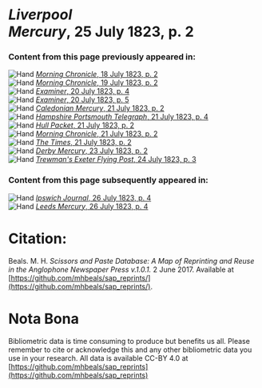 # *Liverpool Mercury*, 25 July 1823, p. 2  
  
### Content from this page previously appeared in:  
![Hand](http://scissorsandpaste.net/wp-content/uploads/2017/06/smallhandpointer.png) [*Morning Chronicle*, 18 July 1823, p. 2](https://mhbeals.github.io/sap_html/Morning-Chronicle/Morning-Chronicle-18-July-1823-p-2)  
![Hand](http://scissorsandpaste.net/wp-content/uploads/2017/06/smallhandpointer.png) [*Morning Chronicle*, 19 July 1823, p. 2](https://mhbeals.github.io/sap_html/Morning-Chronicle/Morning-Chronicle-19-July-1823-p-2)  
![Hand](http://scissorsandpaste.net/wp-content/uploads/2017/06/smallhandpointer.png) [*Examiner*, 20 July 1823, p. 4](https://mhbeals.github.io/sap_html/Examiner/Examiner-20-July-1823-p-4)  
![Hand](http://scissorsandpaste.net/wp-content/uploads/2017/06/smallhandpointer.png) [*Examiner*, 20 July 1823, p. 5](https://mhbeals.github.io/sap_html/Examiner/Examiner-20-July-1823-p-5)  
![Hand](http://scissorsandpaste.net/wp-content/uploads/2017/06/smallhandpointer.png) [*Caledonian Mercury*, 21 July 1823, p. 2](https://mhbeals.github.io/sap_html/Caledonian-Mercury/Caledonian-Mercury-21-July-1823-p-2)  
![Hand](http://scissorsandpaste.net/wp-content/uploads/2017/06/smallhandpointer.png) [*Hampshire Portsmouth Telegraph*, 21 July 1823, p. 4](https://mhbeals.github.io/sap_html/Hampshire-Portsmouth-Telegraph/Hampshire-Portsmouth-Telegraph-21-July-1823-p-4)  
![Hand](http://scissorsandpaste.net/wp-content/uploads/2017/06/smallhandpointer.png) [*Hull Packet*, 21 July 1823, p. 2](https://mhbeals.github.io/sap_html/Hull-Packet/Hull-Packet-21-July-1823-p-2)  
![Hand](http://scissorsandpaste.net/wp-content/uploads/2017/06/smallhandpointer.png) [*Morning Chronicle*, 21 July 1823, p. 2](https://mhbeals.github.io/sap_html/Morning-Chronicle/Morning-Chronicle-21-July-1823-p-2)  
![Hand](http://scissorsandpaste.net/wp-content/uploads/2017/06/smallhandpointer.png) [*The Times*, 21 July 1823, p. 2](https://mhbeals.github.io/sap_html/The-Times/The-Times-21-July-1823-p-2)  
![Hand](http://scissorsandpaste.net/wp-content/uploads/2017/06/smallhandpointer.png) [*Derby Mercury*, 23 July 1823, p. 2](https://mhbeals.github.io/sap_html/Derby-Mercury/Derby-Mercury-23-July-1823-p-2)  
![Hand](http://scissorsandpaste.net/wp-content/uploads/2017/06/smallhandpointer.png) [*Trewman's Exeter Flying Post*, 24 July 1823, p. 3](https://mhbeals.github.io/sap_html/Trewman's-Exeter-Flying-Post/Trewman's-Exeter-Flying-Post-24-July-1823-p-3)  
  
### Content from this page subsequently appeared in:  
![Hand](http://scissorsandpaste.net/wp-content/uploads/2017/06/smallhandpointer.png) [*Ipswich Journal*, 26 July 1823, p. 4](https://mhbeals.github.io/sap_html/Ipswich-Journal/Ipswich-Journal-26-July-1823-p-4)  
![Hand](http://scissorsandpaste.net/wp-content/uploads/2017/06/smallhandpointer.png) [*Leeds Mercury*, 26 July 1823, p. 4](https://mhbeals.github.io/sap_html/Leeds-Mercury/Leeds-Mercury-26-July-1823-p-4)  


# Citation: 

Beals. M. H. *Scissors and Paste Database: A Map of Reprinting and Reuse in the Anglophone Newspaper Press v.1.0.1.* 2 June 2017. Available at [https://github.com/mhbeals/sap_reprints/](https://github.com/mhbeals/sap_reprints/). 

# Nota Bona

Bibliometric data is time consuming to produce but benefits us all. Please remember to cite or acknowledge this and any other bibliometric data you use in your research. All data is available CC-BY 4.0 at [https://github.com/mhbeals/sap_reprints](https://github.com/mhbeals/sap_reprints)